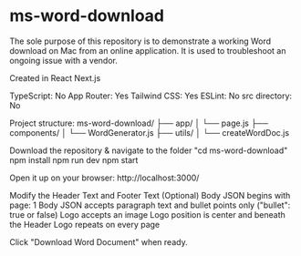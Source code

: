 # ms-word-download
The sole purpose of this repository is to demonstrate a working Word download on Mac from an online application.
It is used to troubleshoot an ongoing issue with a vendor.

Created in React Next.js

TypeScript: No
App Router: Yes
Tailwind CSS: Yes
ESLint: No
src directory: No

Project structure:
ms-word-download/
├── app/
│   └── page.js
├── components/
│   └── WordGenerator.js
├── utils/
│   └── createWordDoc.js

Download the repository & navigate to the folder "cd ms-word-download"
npm install
npm run dev
npm start

Open it up on your browser: http://localhost:3000/

Modify the Header Text and Footer Text (Optional)
Body JSON begins with page: 1
Body JSON accepts paragraph text and bullet points only ("bullet": true or false)
Logo accepts an image
Logo position is center and beneath the Header
Logo repeats on every page

Click "Download Word Document" when ready.
